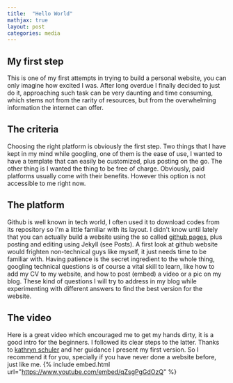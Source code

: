 ```yaml
---
title:  "Hello World"
mathjax: true
layout: post
categories: media
---
```


## My first step

This is one of my first attempts in trying to build a personal website, you can only imagine how excited I was. After long overdue I finally decided to just do it, approaching such task can be very daunting and time consuming, which stems not from the rarity of resources, but from the overwhelming information the internet can offer. 

## The criteria 

Choosing the right platform is obviously the first step. Two things that I have kept in my mind while googling, one of them is the ease of use, I wanted to have a template that can easily be customized, plus posting on the go. The other thing is I wanted the thing to be free of charge. Obviously, paid platforms usually come with their benefits. However this option is not accessible to me right now.

## The platform 

Github is well known in tech world, I often used it to download codes from its repository so I'm a little familiar with its layout. I didn't know until lately that you can actually build a website using the so called [github pages](https://pages.github.com), plus posting and editing using Jekyll (see Posts). A first look at github website would frighten non-technical guys like myself, it just needs time to be familiar with. Having patience is the secret ingredient to the whole thing, googling technical questions is of course a vital skill to learn, like how to add my CV to my website, and how to post (embed) a video or a pic on my blog. These kind of questions I will try to address in my blog while experimenting with different answers to find the best version for the website.

## The video 

Here is a great video which encouraged me to get my hands dirty, it is a good intro for the beginners. I followed its clear steps to the latter. Thanks to [kathryn schuler](https://kathrynschuler.com/) and her guidance I present my first version. So I recommend it for you, specially if you have never done a website before, just like me.
{% include embed.html url="https://www.youtube.com/embed/qZsgPgGdOzQ" %}
